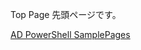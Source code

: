 Top Page
先頭ページです。

[AD PowerShell SamplePages](https://dti470.github.io/SampleCom1/SubPages1/ADCom1.md)